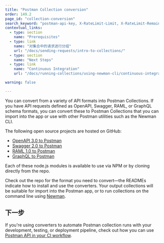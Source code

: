 ```yaml
---
title: "Postman Collection conversion"
order: 149.2
page_id: "collection-conversion"
search_keyword: "postman-api-key, X-RateLimit-Limit, X-RateLimit-Remaining, X-RateLimit-Reset"
contextual_links:
  - type: section
    name: "Prerequisites"
  - type: link
    name: "对集合中的请求进行分组"
    url: "/docs/sending-requests/intro-to-collections/"
  - type: section
    name: "Next Steps"
  - type: link
    name: "Continuous Integration"
    url: "/docs/running-collections/using-newman-cli/continuous-integration/"

warning: false

---
```


You can convert from a variety of API formats into Postman Collections. If you have API requests defined as OpenAPI, Swagger, RAML, or GraphQL schema formats, you can convert these to Postman Collections that you can import into the app or use with other Postman utilities such as the Newman CLI.

The following open source projects are hosted on GitHub:

* [OpenAPI 3.0 to Postman](https://github.com/postmanlabs/openapi-to-postman)
* [Swagger 2.0 to Postman](https://github.com/postmanlabs/swagger2-postman2)
* [RAML 1.0 to Postman](https://github.com/postmanlabs/raml1-to-postman)
* [GraphQL to Postman](https://github.com/postmanlabs/graphql-to-postman)

Each of these node.js modules is available to use via NPM or by cloning directly from the repo.

Check out the repo for the format you need to convert—the READMEs indicate how to install and use the converters. Your output collections will be suitable for import into the Postman app, or to run collections on the command line using [Newman](/docs/running-collections/using-newman-cli/command-line-integration-with-newman/).

## 下一步

If you're using converters to automate Postman collection runs with your development, testing, or deployment pipeline, check out how you can use [Postman API in your CI workflow](/docs/running-collections/using-newman-cli/continuous-integration/).
